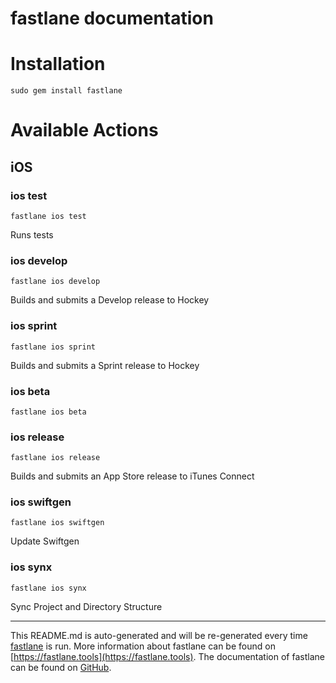 fastlane documentation
================
# Installation
```
sudo gem install fastlane
```
# Available Actions
## iOS
### ios test
```
fastlane ios test
```
Runs tests
### ios develop
```
fastlane ios develop
```
Builds and submits a Develop release to Hockey
### ios sprint
```
fastlane ios sprint
```
Builds and submits a Sprint release to Hockey
### ios beta
```
fastlane ios beta
```

### ios release
```
fastlane ios release
```
Builds and submits an App Store release to iTunes Connect
### ios swiftgen
```
fastlane ios swiftgen
```
Update Swiftgen
### ios synx
```
fastlane ios synx
```
Sync Project and Directory Structure

----

This README.md is auto-generated and will be re-generated every time [fastlane](https://fastlane.tools) is run.
More information about fastlane can be found on [https://fastlane.tools](https://fastlane.tools).
The documentation of fastlane can be found on [GitHub](https://github.com/fastlane/fastlane/tree/master/fastlane).
